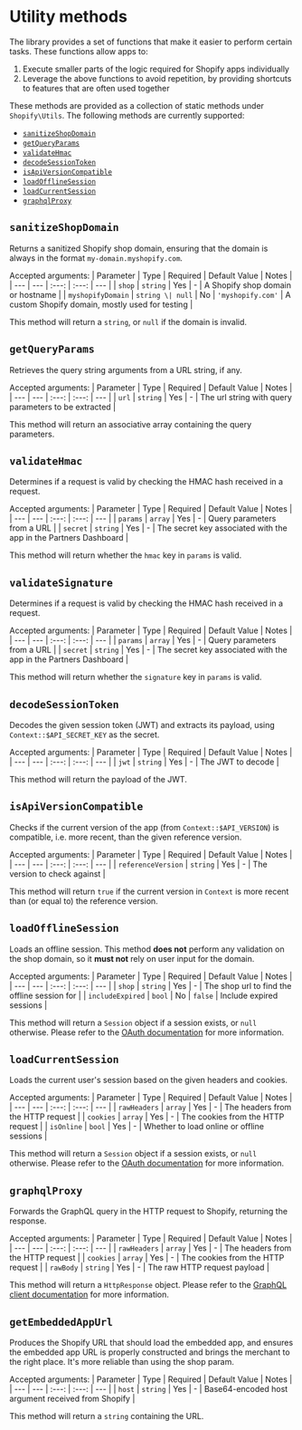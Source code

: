 # Utility methods

The library provides a set of functions that make it easier to perform certain tasks. These functions allow apps to:

1. Execute smaller parts of the logic required for Shopify apps individually
1. Leverage the above functions to avoid repetition, by providing shortcuts to features that are often used together

These methods are provided as a collection of static methods under `Shopify\Utils`. The following methods are currently supported:

- [`sanitizeShopDomain`](#sanitizeShopDomain)
- [`getQueryParams`](#getQueryParams)
- [`validateHmac`](#validateHmac)
- [`decodeSessionToken`](#decodeSessionToken)
- [`isApiVersionCompatible`](#isApiVersionCompatible)
- [`loadOfflineSession`](#loadOfflineSession)
- [`loadCurrentSession`](#loadCurrentSession)
- [`graphqlProxy`](#graphqlProxy)

## `sanitizeShopDomain`

Returns a sanitized Shopify shop domain, ensuring that the domain is always in the format `my-domain.myshopify.com`.

Accepted arguments:
| Parameter | Type | Required | Default Value | Notes |
| --- | --- | :---: | :---: | --- |
| `shop` | `string` | Yes | - | A Shopify shop domain or hostname |
| `myshopifyDomain` | `string \| null` | No | `'myshopify.com'` | A custom Shopify domain, mostly used for testing |

This method will return a `string`, or `null` if the domain is invalid.

## `getQueryParams`

Retrieves the query string arguments from a URL string, if any.

Accepted arguments:
| Parameter | Type | Required | Default Value | Notes |
| --- | --- | :---: | :---: | --- |
| `url` | `string` | Yes | - | The url string with query parameters to be extracted |

This method will return an associative array containing the query parameters.

## `validateHmac`

Determines if a request is valid by checking the HMAC hash received in a request.

Accepted arguments:
| Parameter | Type | Required | Default Value | Notes |
| --- | --- | :---: | :---: | --- |
| `params` | `array` | Yes | - | Query parameters from a URL |
| `secret` | `string` | Yes | - | The secret key associated with the app in the Partners Dashboard |

This method will return whether the `hmac` key in `params` is valid.

## `validateSignature`

Determines if a request is valid by checking the HMAC hash received in a request.

Accepted arguments:
| Parameter | Type | Required | Default Value | Notes |
| --- | --- | :---: | :---: | --- |
| `params` | `array` | Yes | - | Query parameters from a URL |
| `secret` | `string` | Yes | - | The secret key associated with the app in the Partners Dashboard |

This method will return whether the `signature` key in `params` is valid.

## `decodeSessionToken`

Decodes the given session token (JWT) and extracts its payload, using `Context::$API_SECRET_KEY` as the secret.

Accepted arguments:
| Parameter | Type | Required | Default Value | Notes |
| --- | --- | :---: | :---: | --- |
| `jwt` | `string` | Yes | - | The JWT to decode |

This method will return the payload of the JWT.

## `isApiVersionCompatible`

Checks if the current version of the app (from `Context::$API_VERSION`) is compatible, i.e. more recent, than the given reference version.

Accepted arguments:
| Parameter | Type | Required | Default Value | Notes |
| --- | --- | :---: | :---: | --- |
| `referenceVersion` | `string` | Yes | - | The version to check against |

This method will return `true` if the current version in `Context` is more recent than (or equal to) the reference version.

## `loadOfflineSession`

Loads an offline session. This method **does not** perform any validation on the shop domain, so it **must not** rely on user input for the domain.

Accepted arguments:
| Parameter | Type | Required | Default Value | Notes |
| --- | --- | :---: | :---: | --- |
| `shop` | `string` | Yes | - | The shop url to find the offline session for |
| `includeExpired` | `bool` | No | `false` | Include expired sessions |

This method will return a `Session` object if a session exists, or `null` otherwise. Please refer to the [OAuth documentation](./oauth.md#the-session-object) for more information.

## `loadCurrentSession`

Loads the current user's session based on the given headers and cookies.

Accepted arguments:
| Parameter | Type | Required | Default Value | Notes |
| --- | --- | :---: | :---: | --- |
| `rawHeaders` | `array` | Yes | - | The headers from the HTTP request |
| `cookies` | `array` | Yes | - | The cookies from the HTTP request |
| `isOnline` | `bool` | Yes | - | Whether to load online or offline sessions |

This method will return a `Session` object if a session exists, or `null` otherwise. Please refer to the [OAuth documentation](./oauth.md#the-session-object) for more information.

## `graphqlProxy`

Forwards the GraphQL query in the HTTP request to Shopify, returning the response.

Accepted arguments:
| Parameter | Type | Required | Default Value | Notes |
| --- | --- | :---: | :---: | --- |
| `rawHeaders` | `array` | Yes | - | The headers from the HTTP request |
| `cookies` | `array` | Yes | - | The cookies from the HTTP request |
| `rawBody` | `string` | Yes | - | The raw HTTP request payload |

This method will return a `HttpResponse` object. Please refer to the [GraphQL client documentation](./graphql.md) for more information.

## `getEmbeddedAppUrl`

Produces the Shopify URL that should load the embedded app, and ensures the embedded app URL is properly constructed and brings the merchant to the right place.
It's more reliable than using the shop param.

Accepted arguments:
| Parameter | Type | Required | Default Value | Notes |
| --- | --- | :---: | :---: | --- |
| `host` | `string` | Yes | - | Base64-encoded host argument received from Shopify |

This method will return a `string` containing the URL.

